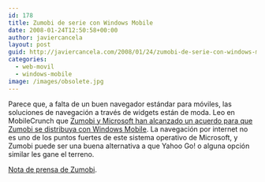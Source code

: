 ```yaml
---
id: 178
title: Zumobi de serie con Windows Mobile
date: 2008-01-24T12:50:58+00:00
author: javiercancela
layout: post
guid: http://javiercancela.com/2008/01/24/zumobi-de-serie-con-windows-mobile/
categories:
  - web-movil
  - windows-mobile
image: /images/obsolete.jpg
---
```

Parece que, a falta de un buen navegador estándar para móviles, las soluciones de navegación a través de widgets están de moda. Leo en MobileCrunch que [Zumobi y Microsoft han alcanzado un acuerdo para que Zumobi se distribuya con Windows Mobile](http://mobilecrunch.com/2008/01/23/zumobi-to-be-distributed-on-windows-mobile/ "Zumobi to be Distributed on Windows Mobile"). La navegación por internet no es uno de los puntos fuertes de este sistema operativo de Microsoft, y Zumobi puede ser una buena alternativa a que Yahoo Go! o alguna opción similar les gane el terreno.

[Nota de prensa de Zumobi](http://www.zumobi.com/newspressreleases.html "ZUMOBI ANNOUNCES NEW PARTNERSHIP WITH MICROSOFT").